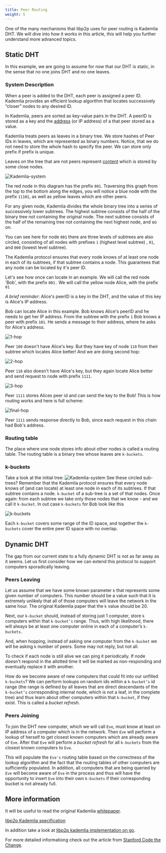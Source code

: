 ```yaml
---
title: Peer Routing
weight: 5
---
```


One of the many mechanisms that libp2p uses for peer routing is Kademlia DHT. We will dive into how it works in this article, this will help you further understand more advanced topics.

## Static DHT

In this example, we are going to assume for now that our DHT is static, in the sense that no one joins DHT and no one leaves.

### System Description

When a peer is added to the DHT, each peer is assigned a peer ID. Kademlia provides an efficient lookup algorithm that locates successively “closer” nodes to any desired ID.

In Kademlia, peers are sorted as key-value pairs in the DHT. A peerID is stored as a key and the [address](/concepts/addressing/) (or IP address) of a that peer stored as a value.

Kademlia treats peers as leaves in a binary tree. We store hashes of Peer IDs in leaves, which are represented as binary numbers. Notice, that we do not need to store the whole hash to specify the peer. We can store only prefix if prefix is unique.

Leaves on the tree that are not peers represent [content](/concepts/content-routing/) which is stored by some close nodes.

![Kademlia-system](Kademlia-system.png)

The red node in this diagram has the prefix `001`. Traversing this graph from the top to the bottom along the edges, you will notice a blue node with the prefix `11101`, as well as yellow leaves which are other peers.

For any given node, Kademlia divides the whole binary tree into a series of successively lower subtrees. The highest subtree consists of the half of the binary tree not containing the original node. The next subtree consists of the half of the remaining tree not containing the next highest node, and so on.

You can see here for node `001` there are three levels of subtrees are also circled, consisting of all nodes with prefixes `1` (highest level subtree) , `01`, and `000` (lowest level subtree).

The Kademlia protocol ensures that every node knows of at least one node in each of its subtrees, if that subtree contains a node. This guarantees that any node can be located by it's peer ID.

Let's see how once can locate in an example. We will call the red node 'Bob', with the prefix `001.` We will call the yellow node Alice, with the prefix `01`

_A brief reminder_: Alice's peerID is a key in the DHT, and the value of this key is Alice's IP address.

Bob can locate Alice in this example. Bob knows Alice's peerID and he needs to get her IP address. From the subtree with the prefix `1` Bob knows a peer with prefix `101`. He sends a message to their address, where he asks for Alice's address.

![1-hop](1-hop.png)

Peer `100` doesn't have Alice's key. But they have key of node `110` from their subtree which locates Alice better! And we are doing second hop:

![2-hop](2-hop.png)

Peer `110` also doesn't have Alice's key, but they again locate Alice better and send request to node with prefix `1111`.

![3-hop](3-hop.png)

Peer `1111` stores Alices peer id and can send the key to the Bob! This is how routing works and here is full scheme:

![final-hop](final-hop.png)

Peer `1111` sends response directly to Bob, since each request in this chain had Bob's address.

### Routing table

The place where one node stores info about other nodes is called a routing table. The routing table is a binary tree whose leaves are `k-buckets`.

### k-buckets

Take a look at the initial tree:
![Kademlia-system](Kademlia-system.png)
See these circled sub-trees? Remember that the Kademlia protocol ensures that every node knows of (and can locate) at least one node in each of its subtrees. If that subtree contains a node. `k-bucket` of a sub-tree is a set of that nodes. Once again: from each subtree we take only those nodes that we know - and we call it `k-bucket`. In out case `k-buckets` for Bob look like this

![k-buckets](k-buckets.png)

Each `k-bucket` covers some range of the ID space, and together the `k-buckets` cover the entire peer ID space with no overlap.

## Dynamic DHT

The gap from our current state to a fully dynamic DHT is not as far away as it seems. Let us first consider how we can extend this protocol to support computers sporadically leaving.

### Peers Leaving

Let us assume that we have some known parameter `k` that represents some given number of computers. This number should be a value such that it is extremely unlikely that all of those computers will leave the network in the same hour. The original Kademlia paper that the `k` value should be 20.

Next, our `k-bucket` should, instead of storing just 1 computer, store `k` computers within that `k-bucket’s` range. Thus, with high likelihood, there will always be at least one computer online in each of a computer’s `k-buckets`.

And, when hopping, instead of asking one computer from the `k-bucket` we will be asking `k` number of peers. Some may not reply, but not all.

To check if each node is still alive we can ping it periodically. If node doesn't respond in the allotted time it will be marked as non-responding and eventually replace it with another.

How do we become aware of new computers that could fit into our unfilled `k-buckets`? We can perform lookups on random ids within a `k-bucket’s` id range (the range is defined by all leaves that are direct descendants of the `k-bucket’s` corresponding internal node, which is not a leaf, in the complete tree) and thus learn about other computers within that `k-bucket`, if they exist. This is called a _bucket refresh_.

### Peers Joining

To join the DHT new computer, which we will call `Eve`, must know at least on IP address of a computer which is in the network. Then `Eve` will perform a lookup of herself to get closest known computers which are already aware of `Eve`. After that `Eve` will perform a _bucket refresh_ for all `k-buckets` from the closest known computers to `Eve`.

This will populate the `Eve's` routing table based on the correctness of the lookup algorithm and the fact that the routing tables of other computers are sufficiently populated. In addition, all computers that are being queried by `Eve` will become aware of `Eve` in the process and thus will have the opportunity to insert `Eve` into their own `k-buckets` if their corresponding bucket is not already full.

## More information

It will be useful to read the original Kademlia [whitepaper](https://pdos.csail.mit.edu/~petar/papers/maymounkov-kademlia-lncs.pdf).

[libp2p Kademlia specification](https://github.com/libp2p/specs/blob/master/kad-dht/README.md)

In addition take a look at [libp2p kademlia implementation on go](https://github.com/libp2p/go-libp2p-kad-dht).

For more detailed informationg check out the article from [Stanford Code the Change](https://codethechange.stanford.edu/guides/guide_kademlia.html).
